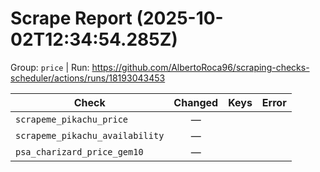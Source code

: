 # Scrape Report (2025-10-02T12:34:54.285Z)

Group: `price`  |  Run: https://github.com/AlbertoRoca96/scraping-checks-scheduler/actions/runs/18193043453

| Check | Changed | Keys | Error |
|---|:---:|:--|:--|
| `scrapeme_pikachu_price` | — |  |  |
| `scrapeme_pikachu_availability` | — |  |  |
| `psa_charizard_price_gem10` | — |  |  |
